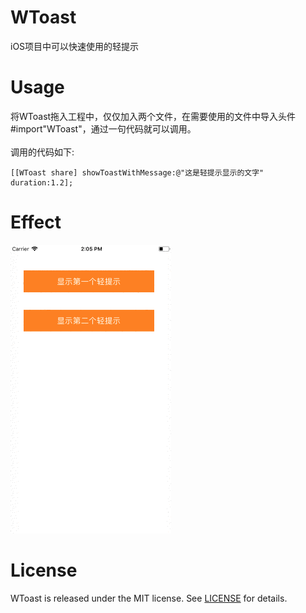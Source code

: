 # WToast
iOS项目中可以快速使用的轻提示

# Usage
将WToast拖入工程中，仅仅加入两个文件，在需要使用的文件中导入头件#import"WToast"，通过一句代码就可以调用。
<br><br>调用的代码如下:

```
[[WToast share] showToastWithMessage:@"这是轻提示显示的文字" duration:1.2];
```

# Effect
![](https://github.com/WZSlike/WToast/blob/master/WToast%E4%BD%BF%E7%94%A8%E6%95%88%E6%9E%9C.gif)

# License

WToast is released under the MIT license. See [LICENSE](https://github.com/WZSlike/WToast/blob/master/LICENSE) for details.
